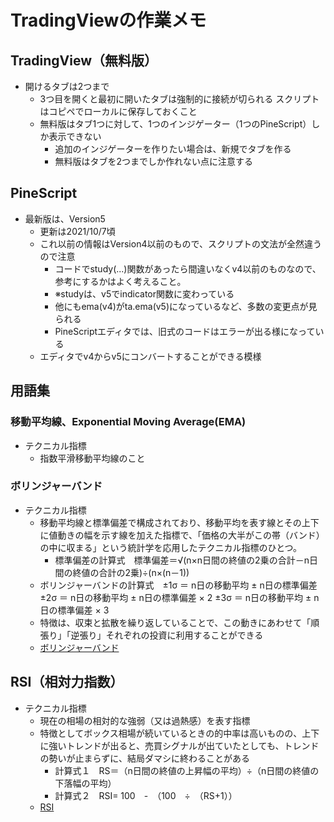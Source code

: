 # TradingViewの作業メモ

## TradingView（無料版）

- 開けるタブは2つまで
  - 3つ目を開くと最初に開いたタブは強制的に接続が切られる
  スクリプトはコピペでローカルに保存しておくこと
  - 無料版はタブ1つに対して、1つのインジゲーター（1つのPineScript）しか表示できない
    - 追加のインジゲーターを作りたい場合は、新規でタブを作る
    - 無料版はタブを2つまでしか作れない点に注意する

## PineScript

- 最新版は、Version5
  - 更新は2021/10/7頃
  - これ以前の情報はVersion4以前のもので、スクリプトの文法が全然違うので注意
    - コードでstudy(...)関数があったら間違いなくv4以前のものなので、参考にするかはよく考えること。
    - ※studyは、v5でindicator関数に変わっている
    - 他にもema(v4)がta.ema(v5)になっているなど、多数の変更点が見られる
    - PineScriptエディタでは、旧式のコードはエラーが出る様になっている
  - エディタでv4からv5にコンバートすることができる模様

## 用語集

### 移動平均線、Exponential Moving Average(EMA)

- テクニカル指標
  - 指数平滑移動平均線のこと

### ボリンジャーバンド

- テクニカル指標
  - 移動平均線と標準偏差で構成されており、移動平均を表す線とその上下に値動きの幅を示す線を加えた指標で、「価格の大半がこの帯（バンド）の中に収まる」という統計学を応用したテクニカル指標のひとつ。
    - 標準偏差の計算式　標準偏差＝√(n×n日間の終値の2乗の合計－n日間の終値の合計の2乗)÷(n×(n－1))
  - ボリンジャーバンドの計算式　±1σ ＝ n日の移動平均 ± n日の標準偏差
±2σ ＝ n日の移動平均 ± n日の標準偏差 × 2
±3σ ＝ n日の移動平均 ± n日の標準偏差 × 3
  - 特徴は、収束と拡散を繰り返していることで、この動きにあわせて「順張り」「逆張り」それぞれの投資に利用することができる
  - [ボリンジャーバンド](https://info.monex.co.jp/technical-analysis/indicators/003.html)

## RSI（相対力指数）

- テクニカル指標
  - 現在の相場の相対的な強弱（又は過熱感）を表す指標
  - 特徴としてボックス相場が続いているときの的中率は高いものの、上下に強いトレンドが出ると、売買シグナルが出ていたとしても、トレンドの勢いが止まらずに、結局ダマシに終わることがある
    - 計算式１　RS＝（n日間の終値の上昇幅の平均）÷（n日間の終値の下落幅の平均）
    - 計算式２　RSI= 100　-　（100　÷　（RS+1））
  - [RSI](https://info.monex.co.jp/technical-analysis/indicators/005.html)
